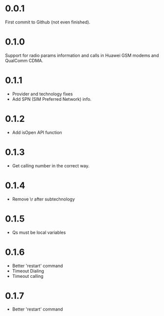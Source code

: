 # 0.0.1
First commit to Github (not even finished).

# 0.1.0
Support for radio params information and calls in Huawei GSM modems and QualComm CDMA.

# 0.1.1
- Provider and technology fixes
- Add SPN (SIM Preferred Network) info.

# 0.1.2
- Add isOpen API function

# 0.1.3
- Get calling number in the correct way.

# 0.1.4
- Remove \r after subtechnology

# 0.1.5
- Qs must be local variables

# 0.1.6
- Better 'restart' command
- Timeout Dialing
- Timeout calling

# 0.1.7
- Better 'restart' command
